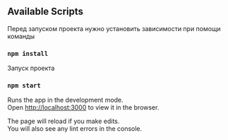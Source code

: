 ## Available Scripts

Перед запуском проекта нужно установить зависимости при помощи команды
### `npm install`

Запуск проекта
### `npm start`

Runs the app in the development mode.<br />
Open [http://localhost:3000](http://localhost:3000) to view it in the browser.

The page will reload if you make edits.<br />
You will also see any lint errors in the console.





